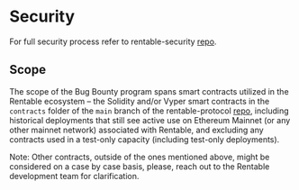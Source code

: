 # Security

For full security process refer to rentable-security [repo](https://github.com/rentable-world/rentable-security/blob/master/SECURITY.md).

## Scope

The scope of the Bug Bounty program spans smart contracts utilized in the Rentable ecosystem – the Solidity and/or Vyper smart contracts in the `contracts` folder of the `main` branch of the rentable-protocol [repo](https://github.com/rentable-world/rentable-protocol), including historical deployments that still see active use on Ethereum Mainnet (or any other mainnet network) associated with Rentable, and excluding any contracts used in a test-only capacity (including test-only deployments).

Note: Other contracts, outside of the ones mentioned above, might be considered on a case by case basis, please, reach out to the Rentable development team for clarification.
